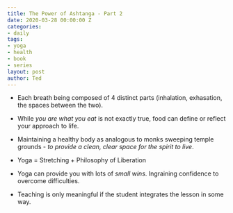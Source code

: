```yaml
---
title: The Power of Ashtanga - Part 2
date: 2020-03-28 00:00:00 Z
categories:
- daily
tags:
- yoga
- health
- book
- series
layout: post
author: Ted
---
```


- Each breath being composed of 4 distinct parts (inhalation, exhasation, the spaces between the two).

- While _you are what you eat_ is not exactly true, food can define or reflect your approach to life.

- Maintaining a healthy body as analogous to monks sweeping temple grounds - _to provide a clean, clear space for the spirit to live_.

- Yoga = Stretching + Philosophy of Liberation

- Yoga can provide you with lots of _small wins_. Ingraining confidence to overcome difficulties.

- Teaching is only meaningful if the student integrates the lesson in some way.
